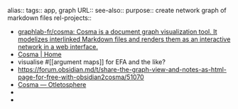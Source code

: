 alias::
tags:: app, graph
URL::
see-also::
purpose:: create network graph of markdown files
rel-projects::

- [graphlab-fr/cosma: Cosma is a document graph visualization tool. It modelizes interlinked Markdown files and renders them as an interactive network in a web interface.](https://github.com/graphlab-fr/cosma)
- [Cosma | Home](https://cosma.arthurperret.fr/)
- visualise #[[argument maps]] for EFA and the like?
- https://forum.obsidian.md/t/share-the-graph-view-and-notes-as-html-page-for-free-with-obsidian2cosma/51070
- [Cosma — Otletosphere](https://cosma.arthurperret.fr/otletosphere.html#77)
-
-
